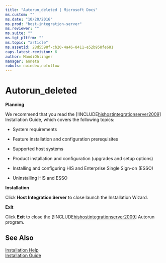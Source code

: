 ```yaml
---
title: "Autorun_deleted | Microsoft Docs"
ms.custom: ""
ms.date: "10/20/2016"
ms.prod: "host-integration-server"
ms.reviewer: ""
ms.suite: ""
ms.tgt_pltfrm: ""
ms.topic: "article"
ms.assetid: 28d5598f-cb20-4a46-8411-e52b958fe681
caps.latest.revision: 6
author: MandiOhlinger
manager: anneta
robots: noindex,nofollow
---
```

# Autorun_deleted
**Planning**  
  
 We recommend that you read the [!INCLUDE[hishostintegrationserver2009](../install-and-config-guides/includes/hishostintegrationserver2009-md.md)] Installation Guide, which covers the following topics:  
  
-   System requirements  
  
-   Feature installation and configuration prerequisites  
  
-   Supported host systems  
  
-   Product installation and configuration (upgrades and setup options)  
  
-   Installing and configuring HIS and Enterprise Single Sign-on (ESSO)  
  
-   Uninstalling HIS and ESSO  
  
 **Installation**  
  
 Click **Host Integration Server** to close launch the Installation Wizard.  
  
 **Exit**  
  
 Click **Exit** to close the [!INCLUDE[hishostintegrationserver2009](../install-and-config-guides/includes/hishostintegrationserver2009-md.md)] Autorun program.  
  
## See Also  
 [Installation Help](../install-and-config-guides/installation-help.md)   
 [Installation Guide](../install-and-config-guides/installation-guide.md)